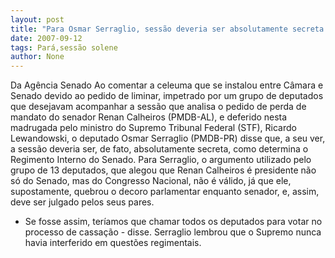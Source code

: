 ```yaml
---
layout: post
title: "Para Osmar Serraglio, sessão deveria ser absolutamente secreta "
date: 2007-09-12
tags: Pará,sessão solene
author: None
---
```



Da Ag&ecirc;ncia Senado
Ao comentar a celeuma que se instalou entre C&acirc;mara e Senado devido ao pedido de liminar, impetrado por um grupo de deputados que desejavam acompanhar a sess&atilde;o que analisa o pedido de perda de mandato do senador Renan Calheiros (PMDB-AL), e deferido nesta madrugada pelo ministro do Supremo Tribunal Federal (STF), Ricardo Lewandowski, o deputado Osmar Serraglio (PMDB-PR) disse que, a seu ver, a sess&atilde;o deveria ser, de fato, absolutamente secreta, como determina o Regimento Interno do Senado. 
Para Serraglio, o argumento utilizado pelo grupo de 13 deputados, que alegou que Renan Calheiros &eacute; presidente n&atilde;o s&oacute; do Senado, mas do Congresso Nacional, n&atilde;o &eacute; v&aacute;lido, j&aacute; que ele, supostamente, quebrou o decoro parlamentar enquanto senador, e, assim, deve ser julgado pelos seus pares. 
- Se fosse assim, ter&iacute;amos que chamar todos os deputados para votar no processo de cassa&ccedil;&atilde;o - disse. 
Serraglio lembrou que o Supremo nunca havia interferido em quest&otilde;es regimentais.

 